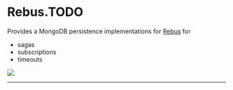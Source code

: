 # Rebus.TODO

Provides a MongoDB persistence implementations for [Rebus](https://github.com/rebus-org/Rebus) for

* sagas
* subscriptions
* timeouts

![](https://raw.githubusercontent.com/rebus-org/Rebus/master/artwork/little_rebusbus2_copy-200x200.png)

---


